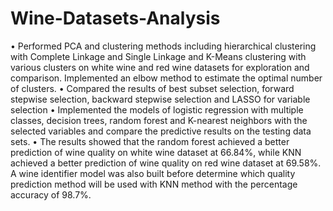 # Wine-Datasets-Analysis

•	Performed PCA and clustering methods including hierarchical clustering with Complete Linkage and Single Linkage and K-Means clustering with various clusters on white wine and red wine datasets for exploration and comparison. Implemented an elbow method to estimate the optimal number of clusters.
•	Compared the results of best subset selection, forward stepwise selection, backward stepwise selection and LASSO for variable selection
•	Implemented the models of logistic regression with multiple classes, decision trees, random forest and K-nearest neighbors with the selected variables and compare the predictive results on the testing data sets. 
•	The results showed that the random forest achieved a better prediction of wine quality on white wine dataset at 66.84%, while KNN achieved a better prediction of wine quality on red wine dataset at 69.58%. A wine identifier model was also built before determine which quality prediction method will be used with KNN method with the percentage accuracy of 98.7%.
